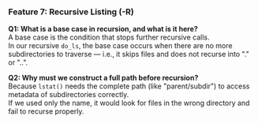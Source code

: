 ### Feature 7: Recursive Listing (-R)

**Q1: What is a base case in recursion, and what is it here?**  
A base case is the condition that stops further recursive calls.  
In our recursive `do_ls`, the base case occurs when there are no more subdirectories to traverse — i.e., it skips files and does not recurse into "." or "..".

**Q2: Why must we construct a full path before recursion?**  
Because `lstat()` needs the complete path (like "parent/subdir") to access metadata of subdirectories correctly.  
If we used only the name, it would look for files in the wrong directory and fail to recurse properly.
